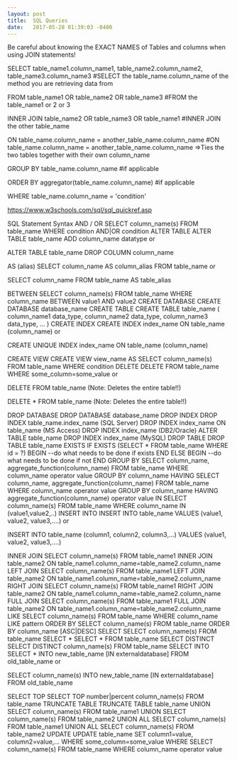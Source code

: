 ```yaml
---
layout: post
title:  SQL Queries
date:   2017-05-28 01:39:03 -0400
---
```



Be careful about knowing the EXACT NAMES of Tables and columns when using JOIN statements!

SELECT table_name1.column_name1, table_name2.column_name2, table_name3.column_name3 
#SELECT the table_name.column_name of the method you are retrieving data from

FROM table_name1 OR table_name2 OR table_name3
#FROM the table_name1 or 2 or 3

INNER JOIN table_name2 OR table_name3 OR table_name1
#INNER JOIN the other table_name

ON table_name.column_name = another_table_name.column_name
#ON table_name.column_name = another_table_name.column_name
=>Ties the two tables together with their own column_name

GROUP BY table_name.column_name
#if applicable

ORDER BY aggregator(table_name.column_name)
#if applicable

WHERE table_name.column_name = 'condition'

https://www.w3schools.com/sql/sql_quickref.asp

SQL Statement	Syntax
AND / OR	SELECT column_name(s)
FROM table_name
WHERE condition
AND|OR condition
ALTER TABLE	ALTER TABLE table_name 
ADD column_name datatype
or

ALTER TABLE table_name 
DROP COLUMN column_name

AS (alias)	SELECT column_name AS column_alias
FROM table_name
or

SELECT column_name
FROM table_name  AS table_alias

BETWEEN	SELECT column_name(s)
FROM table_name
WHERE column_name
BETWEEN value1 AND value2
CREATE DATABASE	CREATE DATABASE database_name
CREATE TABLE	CREATE TABLE table_name
(
column_name1 data_type,
column_name2 data_type,
column_name3 data_type,
...
)
CREATE INDEX	CREATE INDEX index_name
ON table_name (column_name)
or

CREATE UNIQUE INDEX index_name
ON table_name (column_name)

CREATE VIEW	CREATE VIEW view_name AS
SELECT column_name(s)
FROM table_name
WHERE condition
DELETE	DELETE FROM table_name
WHERE some_column=some_value
or

DELETE FROM table_name 
(Note: Deletes the entire table!!)

DELETE * FROM table_name 
(Note: Deletes the entire table!!)

DROP DATABASE	DROP DATABASE database_name
DROP INDEX	DROP INDEX table_name.index_name (SQL Server)
DROP INDEX index_name ON table_name (MS Access)
DROP INDEX index_name (DB2/Oracle)
ALTER TABLE table_name
DROP INDEX index_name (MySQL)
DROP TABLE	DROP TABLE table_name
EXISTS	IF EXISTS (SELECT * FROM table_name WHERE id = ?)
BEGIN
--do what needs to be done if exists
END
ELSE
BEGIN
--do what needs to be done if not
END
GROUP BY	SELECT column_name, aggregate_function(column_name)
FROM table_name
WHERE column_name operator value
GROUP BY column_name
HAVING	SELECT column_name, aggregate_function(column_name)
FROM table_name
WHERE column_name operator value
GROUP BY column_name
HAVING aggregate_function(column_name) operator value
IN	SELECT column_name(s)
FROM table_name
WHERE column_name
IN (value1,value2,..)
INSERT INTO	INSERT INTO table_name
VALUES (value1, value2, value3,....)
or

INSERT INTO table_name
(column1, column2, column3,...)
VALUES (value1, value2, value3,....)

INNER JOIN	SELECT column_name(s)
FROM table_name1
INNER JOIN table_name2 
ON table_name1.column_name=table_name2.column_name
LEFT JOIN	SELECT column_name(s)
FROM table_name1
LEFT JOIN table_name2 
ON table_name1.column_name=table_name2.column_name
RIGHT JOIN	SELECT column_name(s)
FROM table_name1
RIGHT JOIN table_name2 
ON table_name1.column_name=table_name2.column_name
FULL JOIN	SELECT column_name(s)
FROM table_name1
FULL JOIN table_name2 
ON table_name1.column_name=table_name2.column_name
LIKE	SELECT column_name(s)
FROM table_name
WHERE column_name LIKE pattern
ORDER BY	SELECT column_name(s)
FROM table_name
ORDER BY column_name [ASC|DESC]
SELECT	SELECT column_name(s)
FROM table_name
SELECT *	SELECT *
FROM table_name
SELECT DISTINCT	SELECT DISTINCT column_name(s)
FROM table_name
SELECT INTO	SELECT *
INTO new_table_name [IN externaldatabase]
FROM old_table_name
or

SELECT column_name(s)
INTO new_table_name [IN externaldatabase]
FROM old_table_name

SELECT TOP	SELECT TOP number|percent column_name(s)
FROM table_name
TRUNCATE TABLE	TRUNCATE TABLE table_name
UNION	SELECT column_name(s) FROM table_name1
UNION
SELECT column_name(s) FROM table_name2
UNION ALL	SELECT column_name(s) FROM table_name1
UNION ALL
SELECT column_name(s) FROM table_name2
UPDATE	UPDATE table_name
SET column1=value, column2=value,...
WHERE some_column=some_value
WHERE	SELECT column_name(s)
FROM table_name
WHERE column_name operator value

